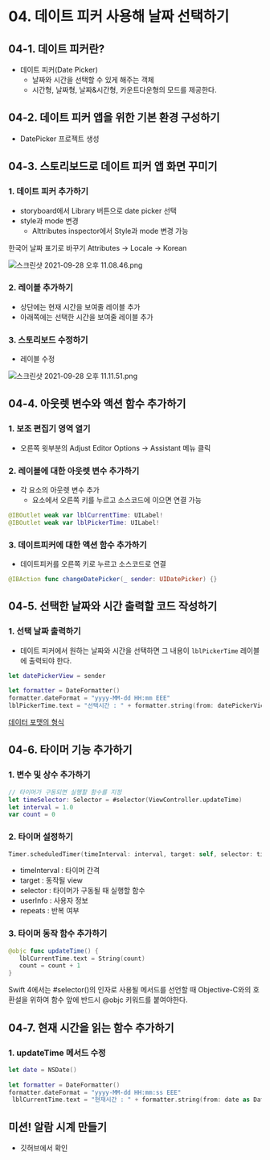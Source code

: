 # 04. 데이트 피커 사용해 날짜 선택하기

## 04-1. 데이트 피커란?

- 데이트 피커(Date Picker)
    - 날짜와 시간을 선택할 수 있게 해주는 객체
    - 시간형, 날짜형, 날짜&시간형, 카운트다운형의 모드를 제공한다.

## 04-2. 데이트 피커 앱을 위한 기본 환경 구성하기

- DatePicker 프로젝트 생성

## 04-3. 스토리보드로 데이트 피커 앱 화면 꾸미기

### 1. 데이트 피커 추가하기

- storyboard에서 Library 버튼으로 date picker 선택
- style과 mode 변경
    - Alttributes inspector에서 Style과 mode 변경 가능

한국어 날짜 표기로 바꾸기
Attributes → Locale → Korean

![스크린샷 2021-09-28 오후 11.08.46.png](04%20%E1%84%83%E1%85%A6%E1%84%8B%E1%85%B5%E1%84%90%E1%85%B3%20%E1%84%91%E1%85%B5%E1%84%8F%E1%85%A5%20%E1%84%89%E1%85%A1%E1%84%8B%E1%85%AD%E1%86%BC%E1%84%92%E1%85%A2%20%E1%84%82%E1%85%A1%E1%86%AF%E1%84%8D%E1%85%A1%20%E1%84%89%E1%85%A5%E1%86%AB%E1%84%90%E1%85%A2%E1%86%A8%E1%84%92%E1%85%A1%E1%84%80%E1%85%B5%2021accbe87d524611814e1fc0f28e7d82/%E1%84%89%E1%85%B3%E1%84%8F%E1%85%B3%E1%84%85%E1%85%B5%E1%86%AB%E1%84%89%E1%85%A3%E1%86%BA_2021-09-28_%E1%84%8B%E1%85%A9%E1%84%92%E1%85%AE_11.08.46.png)

### 2. 레이블 추가하기

- 상단에는 현재 시간을 보여줄 레이블 추가
- 아래쪽에는 선택한 시간을 보여줄 레이블 추가

### 3. 스토리보드 수정하기

- 레이블 수정

![스크린샷 2021-09-28 오후 11.11.51.png](04%20%E1%84%83%E1%85%A6%E1%84%8B%E1%85%B5%E1%84%90%E1%85%B3%20%E1%84%91%E1%85%B5%E1%84%8F%E1%85%A5%20%E1%84%89%E1%85%A1%E1%84%8B%E1%85%AD%E1%86%BC%E1%84%92%E1%85%A2%20%E1%84%82%E1%85%A1%E1%86%AF%E1%84%8D%E1%85%A1%20%E1%84%89%E1%85%A5%E1%86%AB%E1%84%90%E1%85%A2%E1%86%A8%E1%84%92%E1%85%A1%E1%84%80%E1%85%B5%2021accbe87d524611814e1fc0f28e7d82/%E1%84%89%E1%85%B3%E1%84%8F%E1%85%B3%E1%84%85%E1%85%B5%E1%86%AB%E1%84%89%E1%85%A3%E1%86%BA_2021-09-28_%E1%84%8B%E1%85%A9%E1%84%92%E1%85%AE_11.11.51.png)

## 04-4. 아웃렛 변수와 액션 함수 추가하기

### 1. 보조 편집기 영역 열기

- 오른쪽 윗부분의 Adjust Editor Options → Assistant 메뉴 클릭

### 2. 레이블에 대한 아웃렛 변수 추가하기

- 각 요소의 아웃렛 변수 추가
    - 요소에서 오른쪽 키를 누르고 소스코드에 이으면 연결 가능

```swift
@IBOutlet weak var lblCurrentTime: UILabel!
@IBOutlet weak var lblPickerTime: UILabel!
```

### 3. 데이트피커에 대한 액션 함수 추가하기

- 데이트피커를 오른쪽 키로 누르고 소스코드로 연결

```swift
@IBAction func changeDatePicker(_ sender: UIDatePicker) {}
```

## 04-5. 선택한 날짜와 시간 출력할 코드 작성하기

### 1. 선택 날짜 출력하기

- 데이트 피커에서 원하는 날짜와 시간을 선택하면 그 내용이 `lblPickerTime` 레이블에 출력되야 한다.

```swift
let datePickerView = sender
        
let formatter = DateFormatter()
formatter.dateFormat = "yyyy-MM-dd HH:mm EEE"
lblPickerTime.text = "선택시간 : " + formatter.string(from: datePickerView.date)
```

[데이터 포맷의 형식](https://www.notion.so/a34d308be43f4360bca79fe06a42c25f)

## 04-6. 타이머 기능 추가하기

### 1. 변수 및 상수 추가하기

```swift
// 타이머가 구동되면 실행할 함수를 지정
let timeSelector: Selector = #selector(ViewController.updateTime)
let interval = 1.0
var count = 0
```

### 2. 타이머 설정하기

```swift
Timer.scheduledTimer(timeInterval: interval, target: self, selector: timeSelector, userInfo: nil, repeats: true)
```

- timeInterval : 타이머 간격
- target : 동작될 view
- selector : 타이머가 구동될 때 실행할 함수
- userInfo : 사용자 정보
- repeats : 반복 여부

### 3. 타이머 동작 함수 추가하기

```swift
@objc func updateTime() {
   lblCurrentTime.text = String(count)
   count = count + 1
}
```

Swift 4에서는 #selector()의 인자로 사용될 메서드를 선언할 때 Objective-C와의 호환설을 위하여 함수 앞에 반드시 @objc 키워드를 붙여야한다.

## 04-7. 현재 시간을 읽는 함수 추가하기

### 1. updateTime 메서드 수정

```swift
let date = NSDate()
        
let formatter = DateFormatter()
formatter.dateFormat = "yyyy-MM-dd HH:mm:ss EEE"
 lblCurrentTime.text = "현재시간 : " + formatter.string(from: date as Date)
```

## 미션! 알람 시계 만들기

- 깃허브에서 확인